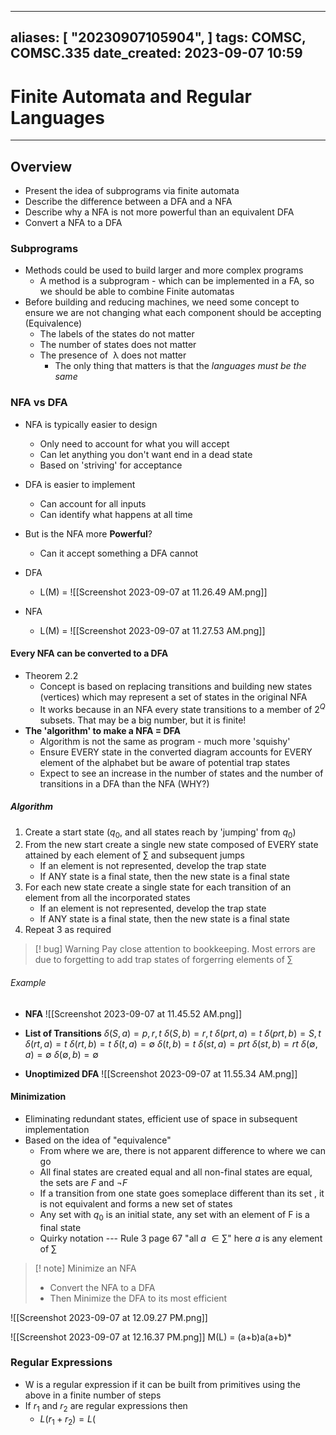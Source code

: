 
---
aliases: [ "20230907105904",  ]
tags: COMSC, COMSC.335
date_created: 2023-09-07 10:59
---
# Finite Automata and Regular Languages
---
## Overview
- Present the idea of subprograms via finite automata
- Describe the difference between a DFA and a NFA
- Describe why a NFA is not more powerful than an equivalent DFA
- Convert a NFA to a DFA

### Subprograms
- Methods could be used to build larger and more complex programs
	- A method is a subprogram - which can be implemented in a FA, so we should be able to combine Finite automatas
- Before building and reducing machines, we need some concept to ensure we are not changing what each component should be accepting (Equivalence)
	- The labels of the states do not matter
	- The number of states does not matter
	- The presence of  λ does not matter
		- The only thing that matters is that the *languages must be the same*

### NFA vs DFA
- NFA is typically easier to design
	- Only need to account for what you will accept
	- Can let anything you don't want end in a dead state
	- Based on 'striving' for acceptance
- DFA is easier to implement
	- Can account for all inputs
	- Can identify what happens at all time
- But is the NFA more **Powerful**?
	- Can it accept something a DFA cannot

- DFA
	- L(M) = 
![[Screenshot 2023-09-07 at 11.26.49 AM.png]]
- NFA
	- L(M) =
![[Screenshot 2023-09-07 at 11.27.53 AM.png]]
#### Every NFA can be converted to a DFA
- Theorem 2.2
	- Concept is based on replacing transitions and building new states (vertices) which may represent a set of states in the original NFA
	- It works because in an NFA every state transitions to a member of $2^Q$ subsets. That may be a big number, but it is finite!
- **The 'algorithm' to make a NFA = DFA**
	- Algorithm is not the same as program - much more 'squishy'
	- Ensure EVERY state in the converted diagram accounts for EVERY element of the alphabet but be aware of potential trap states
	- Expect to see an increase in the number of states and the number of transitions in a DFA than the NFA (WHY?)

##### Algorithm
1. Create a start state ($q_0$, and all states reach by 'jumping' from $q_0$)
2. From the new start create a single new state composed of EVERY state attained by each element of $\sum$ and subsequent jumps
	- If an element is not represented, develop the trap state
	- If ANY state is a final state, then the new state is a final state
3. For each new state create a single state for each transition of an element from all the incorporated states
	- If an element is not represented, develop the trap state
	- If ANY state is a final state, then the new state is a final state
4. Repeat 3 as required 

>[! bug] Warning
>Pay close attention to bookkeeping. Most errors are due to forgetting to add trap states of forgerring elements of $\sum$

###### Example
- **NFA**
![[Screenshot 2023-09-07 at 11.45.52 AM.png]]
- **List of Transitions**
$\delta(S,a)={p,r,t}$ 
$\delta(S,b)={r,t}$ 
$\delta(prt,a)={t}$ 
$\delta(prt,b)={S,t}$ 
$\delta(rt,a)={t}$ 
$\delta(rt,b)={t}$ 
$\delta(t,a)={\emptyset}$ 
$\delta(t,b)={t}$ 
$\delta(st,a)={prt}$ 
$\delta(st,b)={rt}$ 
$\delta(\emptyset,a)={\emptyset}$ 
$\delta(\emptyset,b)={\emptyset}$

- **Unoptimized DFA**
![[Screenshot 2023-09-07 at 11.55.34 AM.png]]

#### Minimization
- Eliminating redundant states, efficient use of space in subsequent implementation
- Based on the idea of "equivalence"
	- From where we are, there is not apparent difference to where we can go
	- All final states are created equal and all non-final states are equal, the sets are $F$ and $\lnot F$ 
	- If a transition from one state goes someplace different than its set \, it is not equivalent and forms a new set of states
	- Any set with $q_0$ is an initial state, any set with an element of F is a final state
	- Quirky notation --- Rule 3 page 67 "all *a* $\in \sum$" here *a* is any element of $\sum$ 

>[! note] Minimize an NFA
>- Convert the NFA to a DFA
>- Then Minimize the DFA to its most efficient

![[Screenshot 2023-09-07 at 12.09.27 PM.png]]


![[Screenshot 2023-09-07 at 12.16.37 PM.png]]
M(L) = (a+b)a(a+b)*

### Regular Expressions
- W is a regular expression if it can be built from primitives using the above in a finite number of steps
- If $r_1$ and $r_2$ are regular expressions then 
	- $L(r_1 + r_2) = L($
